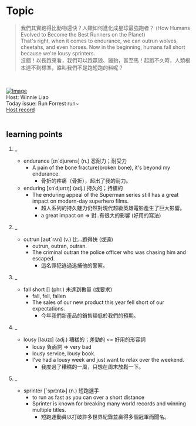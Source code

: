 # Topic

> 我們其實跑得比動物還快？人類如何進化成星球最強跑者？ (How Humans Evolved to Become the Best Runners on the Planet) <br>
> That's right, when it comes to endurance, we can outrun wolves, cheetahs, and even horses. Now in the beginning, humans fall short because we're lousy sprinters. <br>
> 沒錯！以長跑來看，我們可以跑贏狼、獵豹，甚至馬！起跑不久時，人類根本達不到標準，誰叫我們不是跑短跑的料呢？

 <br>

[![Image](https://cdn.voicetube.com/assets/thumbnails/hGleeVGS8F8.jpg)](https://www.youtube.com/embed/hGleeVGS8F8?rel=0&showinfo=0&cc_load_policy=0&controls=1&autoplay=1&iv_load_policy=3&playsinline=1&wmode=transparent&start=9&end=19&enablejsapi=1&origin=https://tw.voicetube.com&widgetid=1)<br>
Host: Winnie Liao
<br>Today issue: Run Forrest run~
<br>
[Host record](https://cdn.voicetube.com/tmp/everyday_records/callmeboss901/2491.mp3)
<br><br>
## learning points
1. _
	* endurance [ɪnˋdjʊrəns] (n.) 忍耐力；耐受力
        - A pain of the bone fracture(broken bone), it's beyond my endurance.
            + 骨折的疼痛（骨折），超出了我的耐力。
	* enduring [ɛnˈdjʊrɪŋ] (adj.) 持久的；持續的
        - The enduring appeal of the Superman series still has a great impact on modern-day superhero films.
            + 超人系列的持久魅力仍然對現代超級英雄電影產生了巨大影響。
            + a great impact on => 對..有很大的影響 (好用的寫法)

2. _
	* outrun [aʊtˋrʌn] (v.) 比…跑得快 (或遠)
        - outrun, outran, outran.
        - The criminal outran the police officer who was chasing him and escaped.
            + 這名罪犯逃過追捕他的警察。

3. _
	* fall short [] (phr.) 未達到數量 (或要求)
        - fall, fell, fallen
        - The sales of our new product this year fell short of our expectations.
            + 今年我們新產品的銷售額低於我們的預期。

4. _
	* lousy [laʊzɪ] (adj.) 糟糕的；差勁的 <= 好用的形容詞
        - lousy 負面詞 => very bad
        - lousy service, lousy book.
        - I've had a lousy week and just want to relax over the weekend.
            + 我度過了糟糕的一周，只想在周末放鬆一下。

5. _
	* sprinter [ˋsprɪntɚ] (n.) 短跑選手
        - to run as fast as you can over a short distance
        - Sprinter is known for breaking many world records and winning multiple titles.
            + 短跑運動員以打破許多世界紀錄並贏得多個冠軍而聞名。
